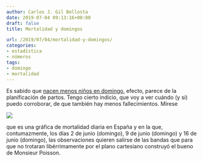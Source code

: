 ```yaml
---
author: Carlos J. Gil Bellosta
date: 2019-07-04 09:13:16+00:00
draft: false
title: Mortalidad y domingos

url: /2019/07/04/mortalidad-y-domingos/
categories:
- estadística
- números
tags:
- domingo
- mortalidad
---
```


Es sabido que [nacen menos niños en domingo](https://pubag.nal.usda.gov/catalog/3054578), efecto, parece de la planificación de partos. Tengo cierto indicio, que voy a ver cuándo (y si) puedo corroborar, de que también hay menos fallecimientos. Mírese

![](/wp-uploads/2019/07/mortalidad_calor.png)

que es una gráfica de mortalidad diaria en España y en la que, contumazmente, los días 2 de junio (domingo), 9 de junio (domingo) y 16 de junio (domingo), las observaciones quieren salirse de las bandas que para que no trotaran libérrimamente por el plano cartesiano construyó el bueno de Monsieur Poisson.